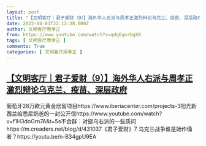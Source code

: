 ```yaml
---
layout: post
title: "【文明客厅｜君子爱财（9）】海外华人右派与周孝正激烈辩论乌克兰、疫苗、深层政府"
date: 2022-04-03T22:12:28.000Z
author: 文明客厅周孝正
from: https://www.youtube.com/watch?v=qdgEgxrbgX8
tags: [ 文明客厅周孝正 ]
comments: True
categories: [ 文明客厅周孝正 ]
---
```

<!--1649023948000-->
[【文明客厅｜君子爱财（9）】海外华人右派与周孝正激烈辩论乌克兰、疫苗、深层政府](https://www.youtube.com/watch?v=qdgEgxrbgX8)
------

<div>
葡萄牙28万欧元黄金居留项目https://www.iberiacenter.com/projects-3阳光新西兰给悉尼奶爸的一封公开信https://www.youtube.com/watch?v=f1H3doGrn7A&t=5s不合群：对挺乌右派的一些质问https://m.creaders.net/blog/d/431037《君子爱财》7 乌克兰战争谁是始作俑者？https://youtu.be/n-B34gpU9EA
</div>
